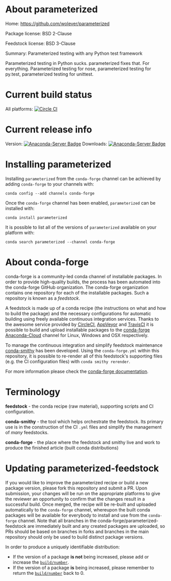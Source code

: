 About parameterized
===================

Home: https://github.com/wolever/parameterized

Package license: BSD 2-Clause

Feedstock license: BSD 3-Clause

Summary: Parameterized testing with any Python test framework

Parameterized testing in Python sucks.
parameterized fixes that. For everything. Parameterized testing for nose,
parameterized testing for py.test, parameterized testing for unittest.


Current build status
====================

All platforms: [![Circle CI](https://circleci.com/gh/conda-forge/parameterized-feedstock.svg?style=shield)](https://circleci.com/gh/conda-forge/parameterized-feedstock)

Current release info
====================
Version: [![Anaconda-Server Badge](https://anaconda.org/conda-forge/parameterized/badges/version.svg)](https://anaconda.org/conda-forge/parameterized)
Downloads: [![Anaconda-Server Badge](https://anaconda.org/conda-forge/parameterized/badges/downloads.svg)](https://anaconda.org/conda-forge/parameterized)

Installing parameterized
========================

Installing `parameterized` from the `conda-forge` channel can be achieved by adding `conda-forge` to your channels with:

```
conda config --add channels conda-forge
```

Once the `conda-forge` channel has been enabled, `parameterized` can be installed with:

```
conda install parameterized
```

It is possible to list all of the versions of `parameterized` available on your platform with:

```
conda search parameterized --channel conda-forge
```


About conda-forge
=================

conda-forge is a community-led conda channel of installable packages.
In order to provide high-quality builds, the process has been automated into the
conda-forge GitHub organization. The conda-forge organization contains one repository
for each of the installable packages. Such a repository is known as a *feedstock*.

A feedstock is made up of a conda recipe (the instructions on what and how to build
the package) and the necessary configurations for automatic building using freely
available continuous integration services. Thanks to the awesome service provided by
[CircleCI](https://circleci.com/), [AppVeyor](http://www.appveyor.com/)
and [TravisCI](https://travis-ci.org/) it is possible to build and upload installable
packages to the [conda-forge](https://anaconda.org/conda-forge)
[Anaconda-Cloud](http://docs.anaconda.org/) channel for Linux, Windows and OSX respectively.

To manage the continuous integration and simplify feedstock maintenance
[conda-smithy](http://github.com/conda-forge/conda-smithy) has been developed.
Using the ``conda-forge.yml`` within this repository, it is possible to re-render all of
this feedstock's supporting files (e.g. the CI configuration files) with ``conda smithy rerender``.

For more information please check the [conda-forge documentation](https://conda-forge.org/docs/).

Terminology
===========

**feedstock** - the conda recipe (raw material), supporting scripts and CI configuration.

**conda-smithy** - the tool which helps orchestrate the feedstock.
                   Its primary use is in the construction of the CI ``.yml`` files
                   and simplify the management of *many* feedstocks.

**conda-forge** - the place where the feedstock and smithy live and work to
                  produce the finished article (built conda distributions)


Updating parameterized-feedstock
================================

If you would like to improve the parameterized recipe or build a new
package version, please fork this repository and submit a PR. Upon submission,
your changes will be run on the appropriate platforms to give the reviewer an
opportunity to confirm that the changes result in a successful build. Once
merged, the recipe will be re-built and uploaded automatically to the
`conda-forge` channel, whereupon the built conda packages will be available for
everybody to install and use from the `conda-forge` channel.
Note that all branches in the conda-forge/parameterized-feedstock are
immediately built and any created packages are uploaded, so PRs should be based
on branches in forks and branches in the main repository should only be used to
build distinct package versions.

In order to produce a uniquely identifiable distribution:
 * If the version of a package **is not** being increased, please add or increase
   the [``build/number``](http://conda.pydata.org/docs/building/meta-yaml.html#build-number-and-string).
 * If the version of a package **is** being increased, please remember to return
   the [``build/number``](http://conda.pydata.org/docs/building/meta-yaml.html#build-number-and-string)
   back to 0.